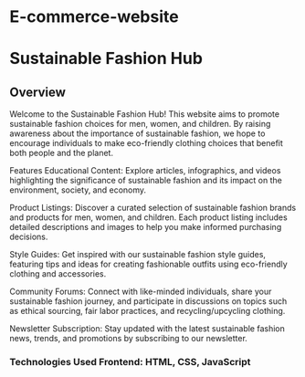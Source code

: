 # E-commerce-website
<h1>Sustainable Fashion Hub</h1>
<h2>Overview</h2>
<p>Welcome to the Sustainable Fashion Hub! This website aims to promote sustainable fashion choices for men, women, and children. By raising awareness about the importance of sustainable fashion, we hope to encourage individuals to make eco-friendly clothing choices that benefit both people and the planet.

Features
Educational Content: Explore articles, infographics, and videos highlighting the significance of sustainable fashion and its impact on the environment, society, and economy.

Product Listings: Discover a curated selection of sustainable fashion brands and products for men, women, and children. Each product listing includes detailed descriptions and images to help you make informed purchasing decisions.

Style Guides: Get inspired with our sustainable fashion style guides, featuring tips and ideas for creating fashionable outfits using eco-friendly clothing and accessories.

Community Forums: Connect with like-minded individuals, share your sustainable fashion journey, and participate in discussions on topics such as ethical sourcing, fair labor practices, and recycling/upcycling clothing.

Newsletter Subscription: Stay updated with the latest sustainable fashion news, trends, and promotions by subscribing to our newsletter.</p>

<h3>Technologies Used
Frontend: HTML, CSS, JavaScript</h3>
